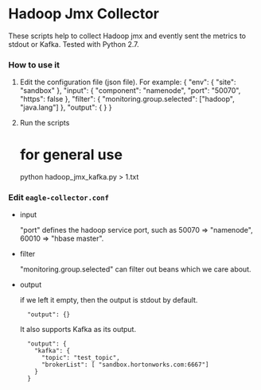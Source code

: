 <!--
{% comment %}
Licensed to the Apache Software Foundation (ASF) under one or more
contributor license agreements.  See the NOTICE file distributed with
this work for additional information regarding copyright ownership.
The ASF licenses this file to you under the Apache License, Version 2.0
(the "License"); you may not use this file except in compliance with
the License.  You may obtain a copy of the License at

http://www.apache.org/licenses/LICENSE-2.0

Unless required by applicable law or agreed to in writing, software
distributed under the License is distributed on an "AS IS" BASIS,
WITHOUT WARRANTIES OR CONDITIONS OF ANY KIND, either express or implied.
See the License for the specific language governing permissions and
limitations under the License.
{% endcomment %}
-->


# Hadoop Jmx Collector

These scripts help to collect Hadoop jmx and evently sent the metrics to stdout or Kafka. Tested with Python 2.7.

### How to use it

  1. Edit the configuration file (json file). For example:
         {
           "env": {
            "site": "sandbox"
           },
           "input": {
            "component": "namenode",
            "port": "50070",
            "https": false
           },
           "filter": {
            "monitoring.group.selected": ["hadoop", "java.lang"]
           },
           "output": {
           }
         }
     
  2. Run the scripts
  
        # for general use
        python hadoop_jmx_kafka.py > 1.txt
      
### Edit `eagle-collector.conf`

* input

  "port" defines the hadoop service port, such as 50070 => "namenode", 60010 => "hbase master".

* filter
  
  "monitoring.group.selected" can filter out beans which we care about. 

* output 
  
  if we left it empty, then the output is stdout by default. 

        "output": {}
        
  It also supports Kafka as its output. 

        "output": {
          "kafka": {
            "topic": "test_topic",
            "brokerList": [ "sandbox.hortonworks.com:6667"]
          }
        }
      

